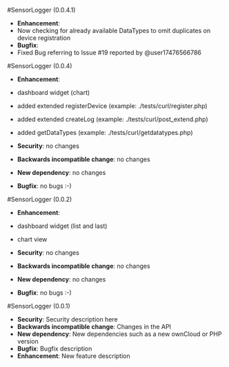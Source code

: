 #SensorLogger (0.0.4.1)
* **Enhancement**:
* Now checking for already available DataTypes to omit duplicates on device registration
* **Bugfix**:
* Fixed Bug referring to Issue #19 reported by @user17476566786

#SensorLogger (0.0.4)
* **Enhancement**:
* dashboard widget (chart)
* added extended registerDevice (example: ./tests/curl/register.php)
* added extended createLog (example: ./tests/curl/post_extend.php)
* added getDataTypes (example: ./tests/curl/getdatatypes.php)

* **Security**: no changes
* **Backwards incompatible change**: no changes
* **New dependency**: no changes
* **Bugfix**: no bugs :-)

#SensorLogger (0.0.2)
* **Enhancement**:
* dashboard widget (list and last)
* chart view

* **Security**: no changes
* **Backwards incompatible change**: no changes
* **New dependency**: no changes
* **Bugfix**: no bugs :-)

#SensorLogger (0.0.1)
* **Security**: Security description here
* **Backwards incompatible change**: Changes in the API
* **New dependency**: New dependencies such as a new ownCloud or PHP version
* **Bugfix**: Bugfix description
* **Enhancement**: New feature description